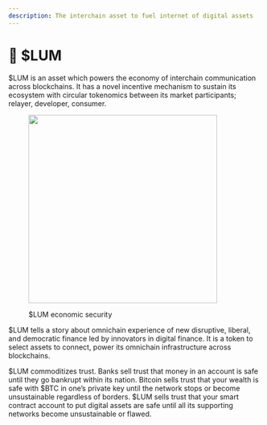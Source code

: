 ```yaml
---
description: The interchain asset to fuel internet of digital assets
---
```


# 🔶 $LUM

$LUM is an asset which powers the economy of interchain communication across blockchains. It has a novel incentive mechanism to sustain its ecosystem with circular tokenomics between its market participants; relayer, developer, consumer.&#x20;

<figure><img src="../.gitbook/assets/Screenshot 2024-01-07 at 9.43.33 PM.png" alt="" width="375"><figcaption><p>$LUM economic security</p></figcaption></figure>

$LUM tells a story about omnichain experience of new disruptive, liberal, and democratic finance led by innovators in digital finance. It is a token to select assets to connect, power its omnichain infrastructure across blockchains.

$LUM commoditizes trust. Banks sell trust that money in an account is safe until they go bankrupt within its nation. Bitcoin sells trust that your wealth is safe with $BTC in one’s private key until the network stops or become unsustainable regardless of borders. $LUM sells trust that your smart contract account to put digital assets are safe until all its supporting networks become unsustainable or flawed.



